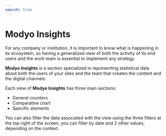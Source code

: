 ```yaml
---
search: true
---
```


# Modyo Insights

For any company or institution, it is important to know what is happening in its ecosystem, so having a generalized view of both the activity of its end users and the work team is essential to implement any strategy.

**Modyo Insights** is a section specialized in representing statistical data about both the users of your sites and the team that creates the content and the digital channels.

Each view of **Modyo Insights** has three main sections:

- General counters
- Comparative chart
- Specific elements

You can also filter the data associated with the view using the three filters at the top right of the screen, you can filter by date and 2 other values, depending on the context.
